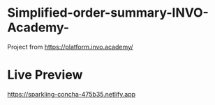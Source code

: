 # Simplified-order-summary-INVO-Academy-
Project from https://platform.invo.academy/
# Live Preview
https://sparkling-concha-475b35.netlify.app
